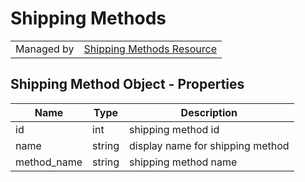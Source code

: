 # Shipping Methods

|||
|---|---|
| Managed by | [Shipping Methods Resource](/api/stores/v2/shipping/methods)

## Shipping Method Object - Properties

| Name | Type | Description |
| --- | --- | --- |
| id | int | shipping method id |
| name | string | display name for shipping method |
| method_name | string | shipping method name |
